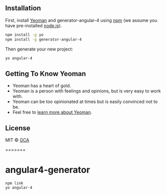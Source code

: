 
## Installation

First, install [Yeoman](http://yeoman.io) and generator-angular-4 using [npm](https://www.npmjs.com/) (we assume you have pre-installed [node.js](https://nodejs.org/)).

```bash
npm install -g yo
npm install -g generator-angular-4
```

Then generate your new project:

```bash
yo angular-4
```

## Getting To Know Yeoman

 * Yeoman has a heart of gold.
 * Yeoman is a person with feelings and opinions, but is very easy to work with.
 * Yeoman can be too opinionated at times but is easily convinced not to be.
 * Feel free to [learn more about Yeoman](http://yeoman.io/).

## License

MIT © [GCA]()


[npm-image]: https://badge.fury.io/js/generator-angular-4.svg
[npm-url]: https://npmjs.org/package/generator-angular-4
[travis-image]: https://travis-ci.org/gcaaa31928/generator-angular-4.svg?branch=master
[travis-url]: https://travis-ci.org/gcaaa31928/generator-angular-4
[daviddm-image]: https://david-dm.org/gcaaa31928/generator-angular-4.svg?theme=shields.io
[daviddm-url]: https://david-dm.org/gcaaa31928/generator-angular-4
[coveralls-image]: https://coveralls.io/repos/gcaaa31928/generator-angular-4/badge.svg
[coveralls-url]: https://coveralls.io/r/gcaaa31928/generator-angular-4
=======
# angular4-generator

```
npm link
yo angular-4
```

